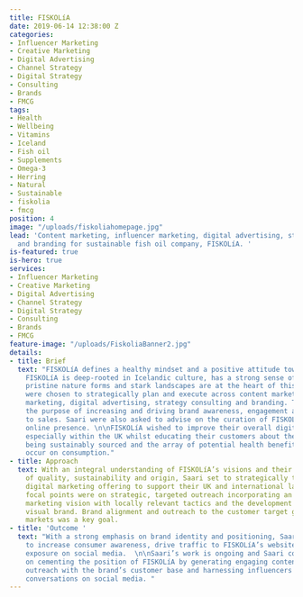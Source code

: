 ```yaml
---
title: FISKOLíA
date: 2019-06-14 12:38:00 Z
categories:
- Influencer Marketing
- Creative Marketing
- Digital Advertising
- Channel Strategy
- Digital Strategy
- Consulting
- Brands
- FMCG
tags:
- Health
- Wellbeing
- Vitamins
- Iceland
- Fish oil
- Supplements
- Omega-3
- Herring
- Natural
- Sustainable
- fiskolia
- fmcg
position: 4
image: "/uploads/fiskoliahomepage.jpg"
lead: 'Content marketing, influencer marketing, digital advertising, strategy consulting
  and branding for sustainable fish oil company, FISKOLíA. '
is-featured: true
is-hero: true
services:
- Influencer Marketing
- Creative Marketing
- Digital Advertising
- Channel Strategy
- Digital Strategy
- Consulting
- Brands
- FMCG
feature-image: "/uploads/FiskoliaBanner2.jpg"
details:
- title: Brief
  text: "FISKOLíA defines a healthy mindset and a positive attitude towards life.
    FISKOLíA is deep-rooted in Icelandic culture, has a strong sense of origin and
    pristine nature forms and stark landscapes are at the heart of this brand.   \n\nSaari
    were chosen to strategically plan and execute across content marketing, influencer
    marketing, digital advertising, strategy consulting and branding. This was for
    the purpose of increasing and driving brand awareness, engagement and conversion
    to sales. Saari were also asked to advise on the curation of FISKOLíA’s international
    online presence. \n\nFISKOLíA wished to improve their overall digital visibility
    especially within the UK whilst educating their customers about their products
    being sustainably sourced and the array of potential health benefits which can
    occur on consumption."
- title: Approach
  text: With an integral understanding of FISKOLíA’s visions and their principal values
    of quality, sustainability and origin, Saari set to strategically transform FISKOLíA’s
    digital marketing offering to support their UK and international launch. The key
    focal points were on strategic, targeted outreach incorporating an international
    marketing vision with locally relevant tactics and the development of a clear
    visual brand. Brand alignment and outreach to the customer target groups in multiple
    markets was a key goal.
- title: 'Outcome '
  text: "With a strong emphasis on brand identity and positioning, Saari were able
    to increase consumer awareness, drive traffic to FISKOLíA’s website and grow FISKOLíA’s
    exposure on social media.  \n\nSaari’s work is ongoing and Saari continue to work
    on cementing the position of FISKOLíA by generating engaging content, promoting
    outreach with the brand’s customer base and harnessing influencers to join the
    conversations on social media. "
---
```


